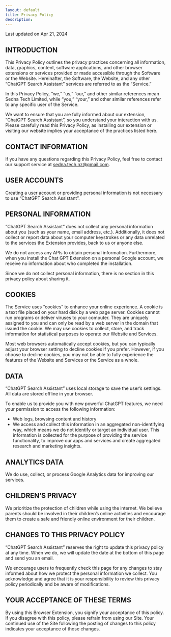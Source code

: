 ```yaml
---
layout: default
title: Privacy Policy
description:
---
```


Last updated on Apr 21, 2024

## INTRODUCTION

This Privacy Policy outlines the privacy practices concerning all information, data, graphics, content, software applications, and other browser extensions or services provided or made accessible through the Software or the Website. Hereinafter, the Software, the Website, and any other “ChatGPT Search Assistant” services are referred to as the “Service.”

In this Privacy Policy, “we,” “us,” “our,” and other similar references mean Sedna Tech Limited, while “you,” “your,” and other similar references refer to any specific user of the Service.

We want to ensure that you are fully informed about our extension, “ChatGPT Search Assistant”, so you understand your interaction with us. Please carefully read this Privacy Policy, as installing our extension or visiting our website implies your acceptance of the practices listed here.

## CONTACT INFORMATION

If you have any questions regarding this Privacy Policy, feel free to contact our support service at sedna.tech.nz@gmail.com.

## USER ACCOUNTS

Creating a user account or providing personal information is not necessary to use “ChatGPT Search Assistant”.

## PERSONAL INFORMATION

“ChatGPT Search Assistant” does not collect any personal information about you (such as your name, email address, etc.). Additionally, it does not collect or report data about your computer keystrokes or any data unrelated to the services the Extension provides, back to us or anyone else.

We do not access any APIs to obtain personal information. Furthermore, when you install the Chat GPT Extension on a personal Google account, we receive no information about who completed the installation.

Since we do not collect personal information, there is no section in this privacy policy about sharing it.

## COOKIES

The Service uses “cookies” to enhance your online experience. A cookie is a text file placed on your hard disk by a web page server. Cookies cannot run programs or deliver viruses to your computer. They are uniquely assigned to you and can only be read by a web server in the domain that issued the cookie. We may use cookies to collect, store, and track information for statistical purposes to operate our Website and Services.

Most web browsers automatically accept cookies, but you can typically adjust your browser setting to decline cookies if you prefer. However, if you choose to decline cookies, you may not be able to fully experience the features of the Website and Services or the Service as a whole.

## DATA

“ChatGPT Search Assistant” uses local storage to save the user’s settings. All data are stored offline in your browser.

To enable us to provide you with new powerful ChatGPT features, we need your permission to access the following information:

- Web logs, browsing content and history
- We access and collect this information in an aggregated non-identifying way, which means we do not identify or target an individual user. This information is collected for the purpose of providing the service functionality, to improve our apps and services and create aggregated research and marketing insights.

## ANALYTICS DATA

We do use, collect, or process Google Analytics data for improving our services.

## CHILDREN’S PRIVACY

We prioritize the protection of children while using the internet. We believe parents should be involved in their children’s online activities and encourage them to create a safe and friendly online environment for their children.

## CHANGES TO THIS PRIVACY POLICY

“ChatGPT Search Assistant” reserves the right to update this privacy policy at any time. When we do, we will update the date at the bottom of this page and send you an email.

We encourage users to frequently check this page for any changes to stay informed about how we protect the personal information we collect. You acknowledge and agree that it is your responsibility to review this privacy policy periodically and be aware of modifications.

## YOUR ACCEPTANCE OF THESE TERMS

By using this Browser Extension, you signify your acceptance of this policy. If you disagree with this policy, please refrain from using our Site. Your continued use of the Site following the posting of changes to this policy indicates your acceptance of those changes.
